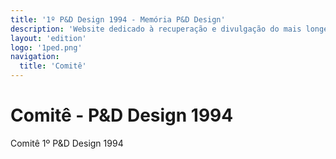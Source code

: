 ```yaml
---
title: '1º P&D Design 1994 - Memória P&D Design'
description: 'Website dedicado à recuperação e divulgação do mais longevo evento científico do campo do design no Brasil.'
layout: 'edition'
logo: '1ped.png'
navigation:
  title: 'Comitê'
---
```


# Comitê - P&D Design 1994

Comitê 1º P&D Design 1994

